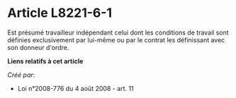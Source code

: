 # Article L8221-6-1

Est présumé travailleur indépendant celui dont les conditions de travail sont définies exclusivement par lui-même ou par le
contrat les définissant avec son donneur d'ordre.

**Liens relatifs à cet article**

_Créé par_:

  - Loi n°2008-776 du 4 août 2008 - art. 11
